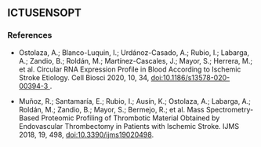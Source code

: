 ## ICTUSENSOPT


### References

- Ostolaza, A.; Blanco-Luquin, I.; Urdánoz-Casado, A.; Rubio, I.; Labarga, A.; Zandio, B.; Roldán, M.; Martínez-Cascales, J.; Mayor, S.; Herrera, M.; et al. Circular RNA Expression Profile in Blood According to Ischemic Stroke Etiology. Cell Biosci 2020, 10, 34, [doi:10.1186/s13578-020-00394-3 ](https://doi.org/10.1186/s13578-020-00394-3).

- Muñoz, R.; Santamaría, E.; Rubio, I.; Ausín, K.; Ostolaza, A.; Labarga, A.; Roldán, M.; Zandio, B.; Mayor, S.; Bermejo, R.; et al. Mass Spectrometry-Based Proteomic Profiling of Thrombotic Material Obtained by Endovascular Thrombectomy in Patients with Ischemic Stroke. IJMS 2018, 19, 498, [doi:10.3390/ijms19020498](https://doi.org/10.3390/ijms19020498).

